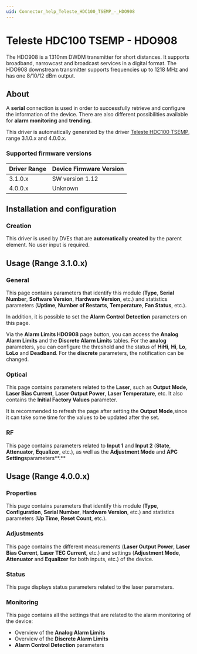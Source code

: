 ```yaml
---
uid: Connector_help_Teleste_HDC100_TSEMP_-_HDO908
---
```


# Teleste HDC100 TSEMP - HDO908

The HDO908 is a 1310nm DWDM transmitter for short distances. It supports broadband, narrowcast and broadcast services in a digital format. The HDO908 downstream transmitter supports frequencies up to 1218 MHz and has one 8/10/12 dBm output.

## About

A **serial** connection is used in order to successfully retrieve and configure the information of the device. There are also different possibilities available for **alarm monitoring** and **trending**.

This driver is automatically generated by the driver [Teleste HDC100 TSEMP](xref:Connector_help_Teleste_HDC100_TSEMP), range 3.1.0.x and 4.0.0.x.

### Supported firmware versions

| **Driver Range** | **Device Firmware Version** |
|------------------|-----------------------------|
| 3.1.0.x          | SW version 1.12             |
| 4.0.0.x          | Unknown                     |

## Installation and configuration

### Creation

This driver is used by DVEs that are **automatically created** by the parent element. No user input is required.

## Usage (Range 3.1.0.x)

### General

This page contains parameters that identify this module (**Type**, **Serial Number**, **Software Version**, **Hardware Version**, etc.) and statistics parameters (**Uptime**, **Number of Restarts**, **Temperature**, **Fan Status**, etc.).

In addition, it is possible to set the **Alarm Control Detection** parameters on this page.

Via the **Alarm Limits HDO908** page button, you can access the **Analog Alarm Limits** and the **Discrete Alarm Limits** tables. For the **analog** parameters, you can configure the threshold and the status of **HiHi**, **Hi**, **Lo**, **LoLo** and **Deadband**. For the **discrete** parameters, the notification can be changed.

### Optical

This page contains parameters related to the **Laser**, such as **Output Mode,** **Laser Bias Current**, **Laser Output Power**, **Laser Temperature**, etc. It also contains the **Initial Factory Values** parameter.

It is recommended to refresh the page after setting the **Output Mode**,since it can take some time for the values to be updated after the set.

### RF

This page contains parameters related to **Input 1** and **Input 2** (**State**, **Attenuator**, **Equalizer**, etc.), as well as the **Adjustment Mode** and **APC Settings**parameters**.**

## Usage (Range 4.0.0.x)

### Properties

This page contains parameters that identify this module (**Type**, **Configuration**, **Serial Number**, **Hardware Version**, etc.) and statistics parameters (**Up Time**, **Reset Count**, etc.).

### Adjustments

This page contains the different measurements (**Laser Output Power**, **Laser Bias Current**, **Laser TEC Current**, etc.) and settings (**Adjustment Mode**, **Attenuator** and **Equalizer** for both inputs, etc.) of the device.

### Status

This page displays status parameters related to the laser parameters.

### Monitoring

This page contains all the settings that are related to the alarm monitoring of the device:

- Overview of the **Analog Alarm Limits**
- Overview of the **Discrete Alarm Limits**
- **Alarm Control Detection** parameters
